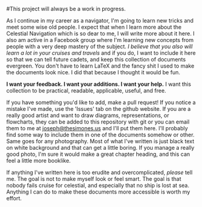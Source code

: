 #This project will always be a work in progress.

As I continue in my career as a navigator, I'm going to learn new tricks and meet some wise old people.
I expect that when I learn more about the Celestial Navigation which is so dear to me, I will write more about it here.
I also am active in a Facebook group where I'm learning new concepts from people with a very deep mastery of the subject.
_I believe that you also will learn a lot in your cruises and travels_ and if you do, I want to include it here so that we can tell future cadets, and keep this collection of documents evergreen.
You don't have to learn LaTeX and the fancy shit I used to make the documents look nice.
I did that because I thought it would be fun.

**I want your feedback. I want your additions. I want your help.**
I want this collection to be practical, readable, applicable, useful, and free.

If you have something you'd like to add, make a pull request! If you notice a mistake I've made, use the 'Issues' tab on the github website.
If you are a really good artist and want to draw diagrams, representations, or flowcharts, they can be added to this repository with git or you can email them to me at joseph@thesimones.us and I'll put them here.
I'll probably find some way to include them in one of the documents somehow or other.
Same goes for any photography. Most of what I've written is just black text on white background and that can get a little boring.
If you manage a really good photo, I'm sure it would make a great chapter heading, and this can feel a little more booklike.

If anything I've written here is too erudite and overcomplicated, _please_ tell me.
The goal is not to make myself look or feel smart.
The goal is that nobody fails cruise for celestial, and especially that no ship is lost at sea.
Anything I can do to make these documents more accessible is worth my effort.

